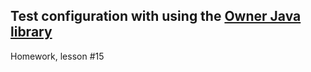 ## Test configuration with using the [Owner Java library](http://owner.aeonbits.org/)
Homework, lesson #15
